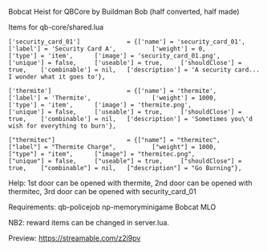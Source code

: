 Bobcat Heist for QBCore by Buildman Bob (half converted, half made)

Items for qb-core/shared.lua

	['security_card_01'] 			 = {['name'] = 'security_card_01', 			  	['label'] = 'Security Card A', 			['weight'] = 0, 		['type'] = 'item', 		['image'] = 'security_card_01.png', 	['unique'] = false, 	['useable'] = true, 	['shouldClose'] = true,	   ['combinable'] = nil,   ['description'] = 'A security card... I wonder what it goes to'},
  
  	['thermite'] 			 	 	 = {['name'] = 'thermite', 			  			['label'] = 'Thermite', 				['weight'] = 1000, 		['type'] = 'item', 		['image'] = 'thermite.png', 			['unique'] = false, 	['useable'] = true, 	['shouldClose'] = true,    ['combinable'] = nil,   ['description'] = 'Sometimes you\'d wish for everything to burn'},
    
    ["thermitec"] 				 	 = {["name"] = "thermitec",				    	["label"] = "Thermite Charge",			["weight"] = 1000,		["type"] = "item",		["image"] = "thermitec.png",		    ["unique"] = false,		["useable"] = true,		["shouldClose"] = true,	   ["combinable"] = nil,   ["description"] = "Go Burning"},

Help: 1st door can be opened with thermite, 2nd door can be opened with thermitec, 3rd door can be opened with security_card_01


Requirements:
qb-policejob
np-memoryminigame
Bobcat MLO

NB2: reward items can be changed in server.lua.

Preview: https://streamable.com/z2i9pv
